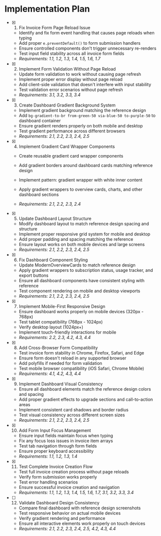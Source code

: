 # Implementation Plan

- [x] 1. Fix Invoice Form Page Reload Issue


  - Identify and fix form event handling that causes page reloads when typing
  - Add proper `e.preventDefault()` to form submission handlers
  - Ensure controlled components don't trigger unnecessary re-renders
  - Test input field stability across all invoice form fields
  - _Requirements: 1.1, 1.2, 1.3, 1.4, 1.5, 1.6, 1.7_

- [x] 2. Implement Form Validation Without Page Reload


  - Update form validation to work without causing page refresh
  - Implement proper error display without page reload
  - Add client-side validation that doesn't interfere with input stability
  - Test validation error scenarios without page refresh
  - _Requirements: 3.1, 3.2, 3.3, 3.4_




- [x] 3. Create Dashboard Gradient Background System





  - Implement gradient background matching the reference design
  - Add `bg-gradient-to-br from-green-50 via-blue-50 to-purple-50` to dashboard container
  - Ensure gradient renders properly on both mobile and desktop
  - Test gradient performance across different browsers
  - _Requirements: 2.1, 2.2, 2.3, 2.4, 2.5_



- [x] 4. Implement Gradient Card Wrapper Components


  - Create reusable gradient card wrapper components
  - Add gradient borders around dashboard cards matching reference design
  - Implement pattern: gradient wrapper with white inner content
  - Apply gradient wrappers to overview cards, charts, and other dashboard sections



  - _Requirements: 2.1, 2.2, 2.3, 2.4_




- [x] 5. Update Dashboard Layout Structure



  - Modify dashboard layout to match reference design spacing and structure
  - Implement proper responsive grid system for mobile and desktop
  - Add proper padding and spacing matching the reference
  - Ensure layout works on both mobile devices and large screens
  - _Requirements: 2.1, 2.2, 2.3, 2.4, 2.5_

- [x] 6. Fix Dashboard Component Styling


  - Update ModernOverviewCards to match reference design
  - Apply gradient wrappers to subscription status, usage tracker, and export buttons
  - Ensure all dashboard components have consistent styling with reference
  - Test component rendering on mobile and desktop viewports
  - _Requirements: 2.1, 2.2, 2.3, 2.4, 2.5_

- [x] 7. Implement Mobile-First Responsive Design


  - Ensure dashboard works properly on mobile devices (320px - 768px)
  - Test tablet compatibility (768px - 1024px)
  - Verify desktop layout (1024px+)
  - Implement touch-friendly interactions for mobile
  - _Requirements: 2.2, 2.3, 4.2, 4.3, 4.4_

- [x] 8. Add Cross-Browser Form Compatibility



  - Test invoice form stability in Chrome, Firefox, Safari, and Edge
  - Ensure form doesn't reload in any supported browser
  - Add polyfills if needed for form validation
  - Test mobile browser compatibility (iOS Safari, Chrome Mobile)
  - _Requirements: 4.1, 4.2, 4.3, 4.4_

- [x] 9. Implement Dashboard Visual Consistency


  - Ensure all dashboard elements match the reference design colors and spacing
  - Add proper gradient effects to upgrade sections and call-to-action areas
  - Implement consistent card shadows and border radius
  - Test visual consistency across different screen sizes
  - _Requirements: 2.1, 2.2, 2.3, 2.4, 2.5_

- [x] 10. Add Form Input Focus Management




  - Ensure input fields maintain focus when typing
  - Fix any focus loss issues in invoice item arrays
  - Test tab navigation through form fields
  - Ensure proper keyboard accessibility
  - _Requirements: 1.1, 1.2, 1.3, 1.4_

- [x] 11. Test Complete Invoice Creation Flow








  - Test full invoice creation process without page reloads
  - Verify form submission works properly
  - Test error handling scenarios
  - Ensure successful invoice creation and navigation
  - _Requirements: 1.1, 1.2, 1.3, 1.4, 1.5, 1.6, 1.7, 3.1, 3.2, 3.3, 3.4_

- [ ] 12. Validate Dashboard Design Consistency




  - Compare final dashboard with reference design screenshots
  - Test responsive behavior on actual mobile devices
  - Verify gradient rendering and performance
  - Ensure all interactive elements work properly on touch devices
  - _Requirements: 2.1, 2.2, 2.3, 2.4, 2.5, 4.2, 4.3, 4.4_